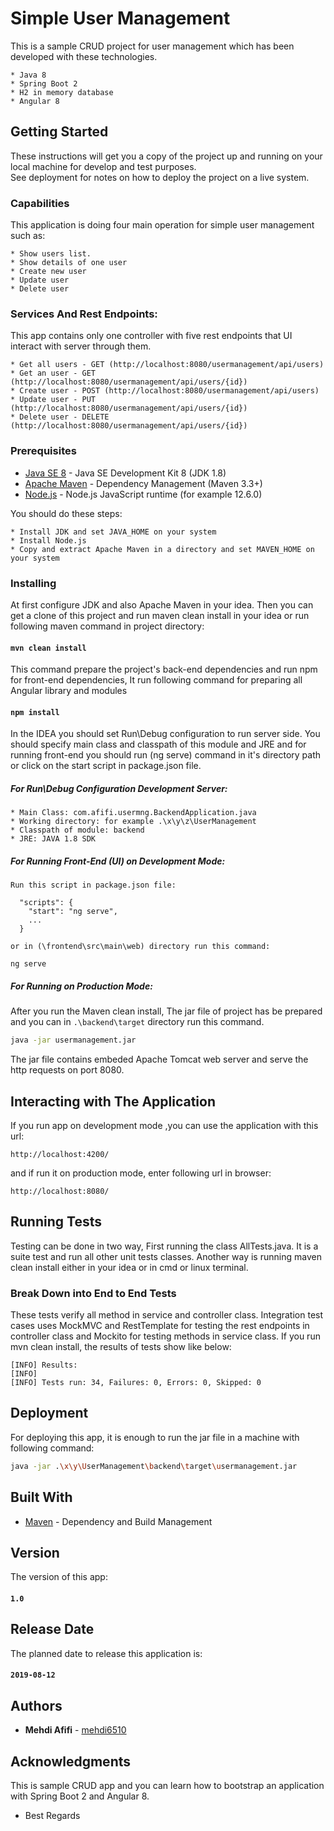 # Simple User Management

This is a sample CRUD project for user management which has been developed with these technologies.

```
* Java 8
* Spring Boot 2
* H2 in memory database
* Angular 8 
```

## Getting Started

These instructions will get you a copy of the project up and running on your local machine for develop and test purposes.  
See deployment for notes on how to deploy the project on a live system.

### Capabilities

This application is doing four main operation for simple user management such as:

```
* Show users list.
* Show details of one user
* Create new user
* Update user
* Delete user 
```

### Services And Rest Endpoints:

This app contains only one controller with five rest endpoints that UI interact with server through them.

```
* Get all users - GET (http://localhost:8080/usermanagement/api/users)
* Get an user - GET (http://localhost:8080/usermanagement/api/users/{id})
* Create user - POST (http://localhost:8080/usermanagement/api/users)
* Update user - PUT (http://localhost:8080/usermanagement/api/users/{id})
* Delete user - DELETE (http://localhost:8080/usermanagement/api/users/{id})
```

### Prerequisites

* [Java SE 8](https://www.oracle.com/technetwork/java/javase/downloads/) - Java SE Development Kit 8 (JDK 1.8)
* [Apache Maven](https://maven.apache.org/) - Dependency Management (Maven 3.3+)
* [Node.js](https://nodejs.org/en/) - Node.js JavaScript runtime (for example 12.6.0)

You should do these steps:

```
* Install JDK and set JAVA_HOME on your system
* Install Node.js
* Copy and extract Apache Maven in a directory and set MAVEN_HOME on your system
```

### Installing

At first configure JDK and also Apache Maven in your idea.
Then you can get a clone of this project and run maven clean install in your idea 
or run following maven command in project directory: 

#### `mvn clean install`

This command prepare the project's back-end dependencies and run npm for front-end dependencies,
It run following command for preparing all Angular library and modules 

#### `npm install`

In the IDEA you should set Run\Debug configuration to run server side. You should
specify main class and classpath of this module and JRE and for running front-end you should
run (ng serve) command in it's directory path or click on the start script in package.json file.

##### For Run\Debug Configuration Development Server:

```
* Main Class: com.afifi.usermng.BackendApplication.java
* Working directory: for example .\x\y\z\UserManagement
* Classpath of module: backend
* JRE: JAVA 1.8 SDK
```

##### For Running Front-End (UI) on Development Mode:
```
Run this script in package.json file:
  
  "scripts": {
    "start": "ng serve",
    ...
  }
  
or in (\frontend\src\main\web) directory run this command:

ng serve
```

##### For Running on Production Mode:
After you run the Maven clean install, The jar file of project has be prepared and
you can in `.\backend\target` directory run this command.

```bash
java -jar usermanagement.jar
```

The jar file contains embeded Apache Tomcat web server and serve the http requests on port 8080.


## Interacting with The Application

If you run app on development mode ,you can use the application with this url:

```
http://localhost:4200/
```

and if run it on production mode, enter following url in browser:

```
http://localhost:8080/
```

## Running Tests

Testing can be done in two way, First running the class AllTests.java. It is a suite test and run all other
unit tests classes. Another way is running maven clean install either in your idea or in cmd or linux terminal.

### Break Down into End to End Tests

These tests verify all method in service and controller class. Integration test cases uses MockMVC and RestTemplate for 
testing the rest endpoints in controller class and Mockito for testing methods in service class.
If you run mvn clean install, the results of tests show like below:

```
[INFO] Results:
[INFO] 
[INFO] Tests run: 34, Failures: 0, Errors: 0, Skipped: 0
```

## Deployment

For deploying this app, it is enough to run the jar file in a machine with following command:

```bash
java -jar .\x\y\UserManagement\backend\target\usermanagement.jar
```

## Built With

* [Maven](https://maven.apache.org/) - Dependency and Build Management

## Version

The version of this app:

#### `1.0`

## Release Date

The planned date to release this application is:

#### `2019-08-12`

## Authors

* **Mehdi Afifi** - [mehdi6510](https://github.com/mehdi6510)

## Acknowledgments

This is sample CRUD app and you can learn how to bootstrap an application with Spring Boot 2 and Angular 8.
* Best Regards
